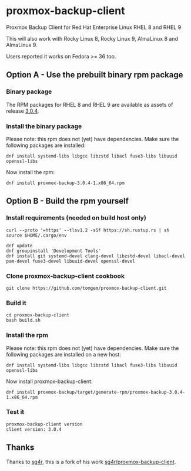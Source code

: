 # proxmox-backup-client

Proxmox Backup Client for Red Hat Enterprise Linux RHEL 8 and RHEL 9

This will also work with Rocky Linux 8, Rocky Linux 9, AlmaLinux 8 and AlmaLinux 9.

Users reported it works on Fedora >= 36 too.


## Option A - Use the prebuilt binary rpm package

### Binary package

The RPM packages for RHEL 8 and RHEL 9 are available as assets of release [3.0.4](https://github.com/tomgem/proxmox-backup-client/releases/tag/3.0.4).

### Install the binary package

Please note: this rpm does not (yet) have dependencies. Make sure the following packages are installed:

```
dnf install systemd-libs libgcc libzstd libacl fuse3-libs libuuid openssl-libs
```

Now install the rpm:

```
dnf install proxmox-backup-3.0.4-1.x86_64.rpm
```


## Option B - Build the rpm yourself

### Install requirements (needed on build host only)

```
curl --proto '=https' --tlsv1.2 -sSf https://sh.rustup.rs | sh
source $HOME/.cargo/env
```

```
dnf update
dnf groupinstall 'Development Tools'
dnf install git systemd-devel clang-devel libzstd-devel libacl-devel pam-devel fuse3-devel libuuid-devel openssl-devel
```

### Clone proxmox-backup-client cookbook

```
git clone https://github.com/tomgem/proxmox-backup-client.git
```

### Build it

```
cd proxmox-backup-client
bash build.sh
```

### Install the rpm

Please note: this rpm does not (yet) have dependencies. Make sure the following packages are installed on a new host:

```
dnf install systemd-libs libgcc libzstd libacl fuse3-libs libuuid openssl-libs
```

Now install proxmox-backup-client:

```
dnf install proxmox-backup/target/generate-rpm/proxmox-backup-3.0.4-1.x86_64.rpm
```

### Test it

```
proxmox-backup-client version
client version: 3.0.4
```

## Thanks

Thanks to [sg4r](https://github.com/sg4r), this is a fork of his work [sg4r/proxmox-backup-client](https://github.com/sg4r/proxmox-backup-client).
